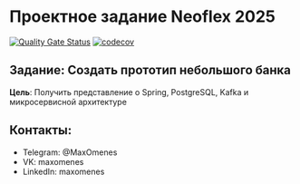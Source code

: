 # Проектное задание Neoflex 2025

[![Quality Gate Status](https://sonarcloud.io/api/project_badges/measure?project=MaxOmenes_BankProject_Neoflex_2025&metric=alert_status)](https://sonarcloud.io/summary/new_code?id=MaxOmenes_BankProject_Neoflex_2025)
[![codecov](https://codecov.io/gh/MaxOmenes/BankProject_Neoflex_2025/branch/deploy/graph/badge.svg?token=2ZE5GLCMAL)](https://codecov.io/gh/MaxOmenes/BankProject_Neoflex_2025)
## Задание: Создать прототип небольшого банка
**Цель**: Получить представление о Spring, PostgreSQL, Kafka и микросервисной архитектуре

## Контакты:
- Telegram: @MaxOmenes
- VK: maxomenes
- LinkedIn: maxomenes